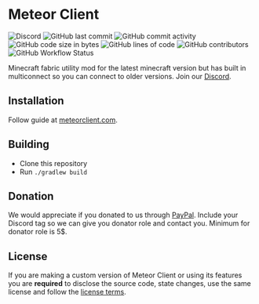 # Meteor Client
![Discord](https://img.shields.io/discord/689197705683140636)
![GitHub last commit](https://img.shields.io/github/last-commit/MineGame159/meteor-client)
![GitHub commit activity](https://img.shields.io/github/commit-activity/w/MineGame159/meteor-client)
![GitHub code size in bytes](https://img.shields.io/github/languages/code-size/MineGame159/meteor-client)
![GitHub lines of code](https://tokei.rs/b1/github/MineGame159/meteor-client)
![GitHub contributors](https://img.shields.io/github/contributors/MineGame159/meteor-client)
![GitHub Workflow Status](https://img.shields.io/github/workflow/status/MineGame159/meteor-client/Java%20CI%20with%20Gradle)

Minecraft fabric utility mod for the latest minecraft version but has built in multiconnect so you can connect to older versions.
Join our [Discord](https://discord.gg/bBGQZvd).

## Installation
Follow guide at [meteorclient.com](https://meteorclient.com/info).

## Building
- Clone this repository
- Run `./gradlew build`

## Donation
We would appreciate if you donated to us through [PayPal](https://paypal.me/MineGame159). Include your Discord tag so we can give you donator role and contact you. Minimum for donator role is 5$.

## License
If you are making a custom version of Meteor Client or using its features you are **required** to disclose the source code, state changes, use the same license and follow the [license terms](https://github.com/MineGame159/meteor-client/blob/master/LICENSE).